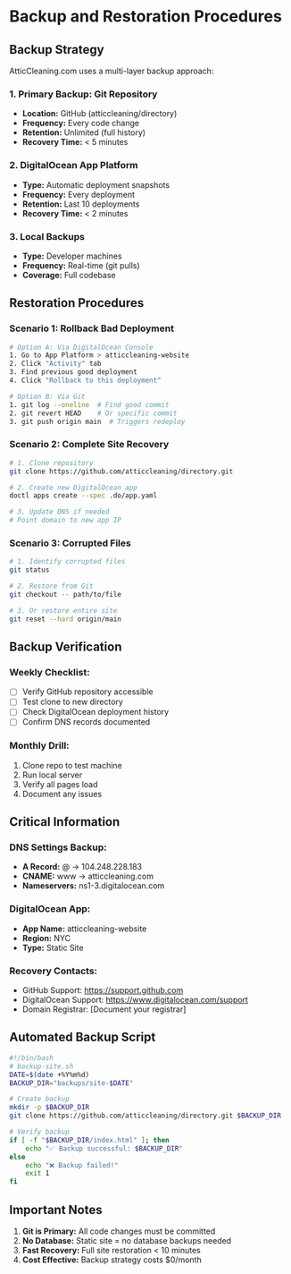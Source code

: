 # Backup and Restoration Procedures

## Backup Strategy

AtticCleaning.com uses a multi-layer backup approach:

### 1. Primary Backup: Git Repository
- **Location:** GitHub (atticcleaning/directory)
- **Frequency:** Every code change
- **Retention:** Unlimited (full history)
- **Recovery Time:** < 5 minutes

### 2. DigitalOcean App Platform
- **Type:** Automatic deployment snapshots
- **Frequency:** Every deployment
- **Retention:** Last 10 deployments
- **Recovery Time:** < 2 minutes

### 3. Local Backups
- **Type:** Developer machines
- **Frequency:** Real-time (git pulls)
- **Coverage:** Full codebase

## Restoration Procedures

### Scenario 1: Rollback Bad Deployment

```bash
# Option A: Via DigitalOcean Console
1. Go to App Platform > atticcleaning-website
2. Click "Activity" tab
3. Find previous good deployment
4. Click "Rollback to this deployment"

# Option B: Via Git
1. git log --oneline  # Find good commit
2. git revert HEAD    # Or specific commit
3. git push origin main  # Triggers redeploy
```

### Scenario 2: Complete Site Recovery

```bash
# 1. Clone repository
git clone https://github.com/atticcleaning/directory.git

# 2. Create new DigitalOcean app
doctl apps create --spec .do/app.yaml

# 3. Update DNS if needed
# Point domain to new app IP
```

### Scenario 3: Corrupted Files

```bash
# 1. Identify corrupted files
git status

# 2. Restore from Git
git checkout -- path/to/file

# 3. Or restore entire site
git reset --hard origin/main
```

## Backup Verification

### Weekly Checklist:
- [ ] Verify GitHub repository accessible
- [ ] Test clone to new directory
- [ ] Check DigitalOcean deployment history
- [ ] Confirm DNS records documented

### Monthly Drill:
1. Clone repo to test machine
2. Run local server
3. Verify all pages load
4. Document any issues

## Critical Information

### DNS Settings Backup:
- **A Record:** @ → 104.248.228.183
- **CNAME:** www → atticcleaning.com
- **Nameservers:** ns1-3.digitalocean.com

### DigitalOcean App:
- **App Name:** atticcleaning-website
- **Region:** NYC
- **Type:** Static Site

### Recovery Contacts:
- GitHub Support: https://support.github.com
- DigitalOcean Support: https://www.digitalocean.com/support
- Domain Registrar: [Document your registrar]

## Automated Backup Script

```bash
#!/bin/bash
# backup-site.sh
DATE=$(date +%Y%m%d)
BACKUP_DIR="backups/site-$DATE"

# Create backup
mkdir -p $BACKUP_DIR
git clone https://github.com/atticcleaning/directory.git $BACKUP_DIR

# Verify backup
if [ -f "$BACKUP_DIR/index.html" ]; then
    echo "✅ Backup successful: $BACKUP_DIR"
else
    echo "❌ Backup failed!"
    exit 1
fi
```

## Important Notes

1. **Git is Primary:** All code changes must be committed
2. **No Database:** Static site = no database backups needed
3. **Fast Recovery:** Full site restoration < 10 minutes
4. **Cost Effective:** Backup strategy costs $0/month